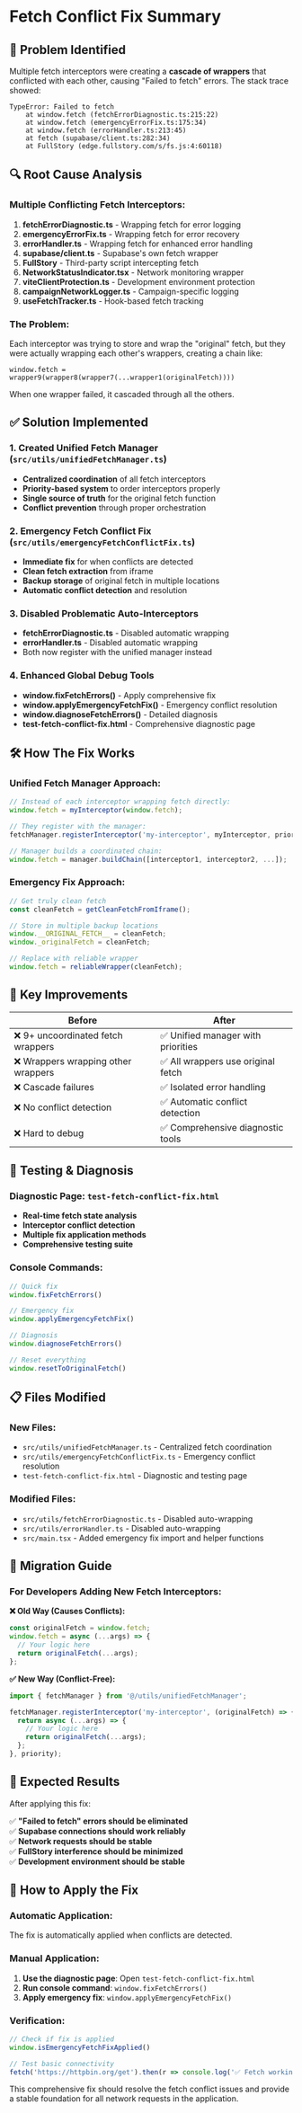 # Fetch Conflict Fix Summary

## 🚨 **Problem Identified**

Multiple fetch interceptors were creating a **cascade of wrappers** that conflicted with each other, causing "Failed to fetch" errors. The stack trace showed:

```
TypeError: Failed to fetch
    at window.fetch (fetchErrorDiagnostic.ts:215:22)
    at window.fetch (emergencyErrorFix.ts:175:34) 
    at window.fetch (errorHandler.ts:213:45)
    at fetch (supabase/client.ts:282:34)
    at FullStory (edge.fullstory.com/s/fs.js:4:60118)
```

## 🔍 **Root Cause Analysis**

### Multiple Conflicting Fetch Interceptors:

1. **fetchErrorDiagnostic.ts** - Wrapping fetch for error logging
2. **emergencyErrorFix.ts** - Wrapping fetch for error recovery  
3. **errorHandler.ts** - Wrapping fetch for enhanced error handling
4. **supabase/client.ts** - Supabase's own fetch wrapper
5. **FullStory** - Third-party script intercepting fetch
6. **NetworkStatusIndicator.tsx** - Network monitoring wrapper
7. **viteClientProtection.ts** - Development environment protection
8. **campaignNetworkLogger.ts** - Campaign-specific logging
9. **useFetchTracker.ts** - Hook-based fetch tracking

### The Problem:
Each interceptor was trying to store and wrap the "original" fetch, but they were actually wrapping each other's wrappers, creating a chain like:

```
window.fetch = wrapper9(wrapper8(wrapper7(...wrapper1(originalFetch))))
```

When one wrapper failed, it cascaded through all the others.

## ✅ **Solution Implemented**

### 1. **Created Unified Fetch Manager** (`src/utils/unifiedFetchManager.ts`)
- **Centralized coordination** of all fetch interceptors
- **Priority-based system** to order interceptors properly
- **Single source of truth** for the original fetch function
- **Conflict prevention** through proper orchestration

### 2. **Emergency Fetch Conflict Fix** (`src/utils/emergencyFetchConflictFix.ts`)
- **Immediate fix** for when conflicts are detected
- **Clean fetch extraction** from iframe
- **Backup storage** of original fetch in multiple locations
- **Automatic conflict detection** and resolution

### 3. **Disabled Problematic Auto-Interceptors**
- **fetchErrorDiagnostic.ts** - Disabled automatic wrapping
- **errorHandler.ts** - Disabled automatic wrapping
- Both now register with the unified manager instead

### 4. **Enhanced Global Debug Tools**
- **window.fixFetchErrors()** - Apply comprehensive fix
- **window.applyEmergencyFetchFix()** - Emergency conflict resolution
- **window.diagnoseFetchErrors()** - Detailed diagnosis
- **test-fetch-conflict-fix.html** - Comprehensive diagnostic page

## 🛠️ **How The Fix Works**

### Unified Fetch Manager Approach:
```typescript
// Instead of each interceptor wrapping fetch directly:
window.fetch = myInterceptor(window.fetch);

// They register with the manager:
fetchManager.registerInterceptor('my-interceptor', myInterceptor, priority);

// Manager builds a coordinated chain:
window.fetch = manager.buildChain([interceptor1, interceptor2, ...]);
```

### Emergency Fix Approach:
```typescript
// Get truly clean fetch
const cleanFetch = getCleanFetchFromIframe();

// Store in multiple backup locations
window.__ORIGINAL_FETCH__ = cleanFetch;
window._originalFetch = cleanFetch;

// Replace with reliable wrapper
window.fetch = reliableWrapper(cleanFetch);
```

## 🎯 **Key Improvements**

| Before | After |
|--------|-------|
| ❌ 9+ uncoordinated fetch wrappers | ✅ Unified manager with priorities |
| ❌ Wrappers wrapping other wrappers | ✅ All wrappers use original fetch |
| ❌ Cascade failures | ✅ Isolated error handling |
| ❌ No conflict detection | ✅ Automatic conflict detection |
| ❌ Hard to debug | ✅ Comprehensive diagnostic tools |

## 🧪 **Testing & Diagnosis**

### Diagnostic Page: `test-fetch-conflict-fix.html`
- **Real-time fetch state analysis**
- **Interceptor conflict detection**
- **Multiple fix application methods**
- **Comprehensive testing suite**

### Console Commands:
```javascript
// Quick fix
window.fixFetchErrors()

// Emergency fix
window.applyEmergencyFetchFix()

// Diagnosis
window.diagnoseFetchErrors()

// Reset everything
window.resetToOriginalFetch()
```

## 📋 **Files Modified**

### New Files:
- `src/utils/unifiedFetchManager.ts` - Centralized fetch coordination
- `src/utils/emergencyFetchConflictFix.ts` - Emergency conflict resolution
- `test-fetch-conflict-fix.html` - Diagnostic and testing page

### Modified Files:
- `src/utils/fetchErrorDiagnostic.ts` - Disabled auto-wrapping
- `src/utils/errorHandler.ts` - Disabled auto-wrapping  
- `src/main.tsx` - Added emergency fix import and helper functions

## 🔄 **Migration Guide**

### For Developers Adding New Fetch Interceptors:

**❌ Old Way (Causes Conflicts):**
```typescript
const originalFetch = window.fetch;
window.fetch = async (...args) => {
  // Your logic here
  return originalFetch(...args);
};
```

**✅ New Way (Conflict-Free):**
```typescript
import { fetchManager } from '@/utils/unifiedFetchManager';

fetchManager.registerInterceptor('my-interceptor', (originalFetch) => {
  return async (...args) => {
    // Your logic here
    return originalFetch(...args);
  };
}, priority);
```

## 🚀 **Expected Results**

After applying this fix:

✅ **"Failed to fetch" errors should be eliminated**  
✅ **Supabase connections should work reliably**  
✅ **Network requests should be stable**  
✅ **FullStory interference should be minimized**  
✅ **Development environment should be stable**  

## 🔧 **How to Apply the Fix**

### Automatic Application:
The fix is automatically applied when conflicts are detected.

### Manual Application:
1. **Use the diagnostic page**: Open `test-fetch-conflict-fix.html`
2. **Run console command**: `window.fixFetchErrors()`
3. **Apply emergency fix**: `window.applyEmergencyFetchFix()`

### Verification:
```javascript
// Check if fix is applied
window.isEmergencyFetchFixApplied()

// Test basic connectivity
fetch('https://httpbin.org/get').then(r => console.log('✅ Fetch working'))
```

This comprehensive fix should resolve the fetch conflict issues and provide a stable foundation for all network requests in the application.
